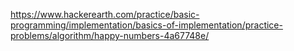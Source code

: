 https://www.hackerearth.com/practice/basic-programming/implementation/basics-of-implementation/practice-problems/algorithm/happy-numbers-4a67748e/
